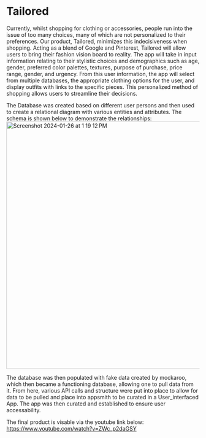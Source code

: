 # Tailored
Currently, whilst shopping for clothing or accessories, people run into the issue of too many choices, many of which are not personalized to their preferences. Our product, Tailored, minimizes this indecisiveness when shopping. Acting as a blend of Google and Pinterest, Tailored will allow users to bring their fashion vision board to reality. The app will take in input information relating to their stylistic choices and demographics such as age, gender, preferred color palettes, textures, purpose of purchase, price range, gender, and urgency. From this user information, the app will select from multiple databases, the appropriate clothing options for the user, and display outfits with links to the specific pieces. This personalized method of shopping allows users to streamline their decisions.

The Database was created based on different user persons and then used to create a relational diagram with various entities and attributes. The schema is shown below to demonstrate the relationships: 
<img width="645" alt="Screenshot 2024-01-26 at 1 19 12 PM" src="https://github.com/prasad1026ma/Tailored-3200/assets/150702445/9f356a98-37c2-4066-98eb-600ce3778dca">

The database was then populated with fake data created by mockaroo, which then became a functioning database, allowing one to pull data from it. From here, various API calls and structure were put into place to allow for data to be pulled and place into appsmith to be curated in a User_interfaced App. The app was then curated and established to ensure user accessability. 

The final product is visable via the youtube link below: https://www.youtube.com/watch?v=ZWc_p2daGSY

